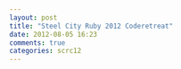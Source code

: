```yaml
---
layout: post
title: "Steel City Ruby 2012 Coderetreat"
date: 2012-08-05 16:23
comments: true
categories: scrc12
---
```


<script async class="speakerdeck-embed" data-id="501ed561e796b2000200440c" data-ratio="0.7728301886792452" src="//speakerdeck.com/assets/embed.js"></script>
